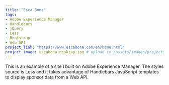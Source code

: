 ```yaml
---
title: "Esca Bona"
tags:
- Adobe Experience Manager
- Handlebars
- jQuery
- Less
- Bootstrap
- Web API
project_link: "https://www.escabona.com/en/home.html"
project_image: escabona-desktop.jpg # upload to /assets/images/projects/
---
```


This is an example of a site I built on Adobe Experience Manager. The styles source is Less and it takes advantage of Handlebars JavaScript templates to display sponsor data from a Web API.
